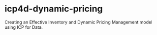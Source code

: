 # icp4d-dynamic-pricing
Creating an Effective Inventory and Dynamic Pricing Management model using ICP for Data.
